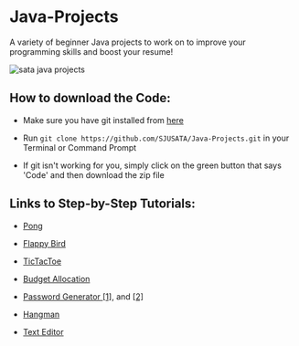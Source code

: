 # Java-Projects
A variety of beginner Java projects to work on to improve your programming skills and boost your resume!


![sata java projects ](https://user-images.githubusercontent.com/43652410/98973533-dda8c980-24e1-11eb-8193-c766710599e8.jpg)

## **How to download the Code:**

  - Make sure you have git installed from [here](https://git-scm.com/book/en/v2/Getting-Started-Installing-Git/)
  - Run `git clone https://github.com/SJUSATA/Java-Projects.git` in your Terminal or Command Prompt
  
  - If git isn't working for you, simply click on the green button that says 'Code' and then download the zip file


## **Links to Step-by-Step Tutorials:**

  - [Pong](https://www.youtube.com/watch?v=oLirZqJFKPE)

  - [Flappy Bird](https://www.youtube.com/watch?v=I1qTZaUcFX0&feature=emb_logo)

  - [TicTacToe](https://www.youtube.com/watch?v=3KM6Q0TFC28)

  - [Budget Allocation](https://www.youtube.com/watch?v=uZDuvMo-4pU&list=PLtQo0sxRN7JKKla3_GAF05dySjyy3nINa&index=2)
  
  - [Password Generator [1]](https://mkyong.com/java/java-password-generator-example/), and [[2]](https://www.geeksforgeeks.org/generating-password-otp-java/)
  
  - [Hangman](https://www.youtube.com/watch?v=VRN6cgv59Ak)
  
  - [Text Editor](https://www.youtube.com/watch?v=NKjqAQAtq-g)

